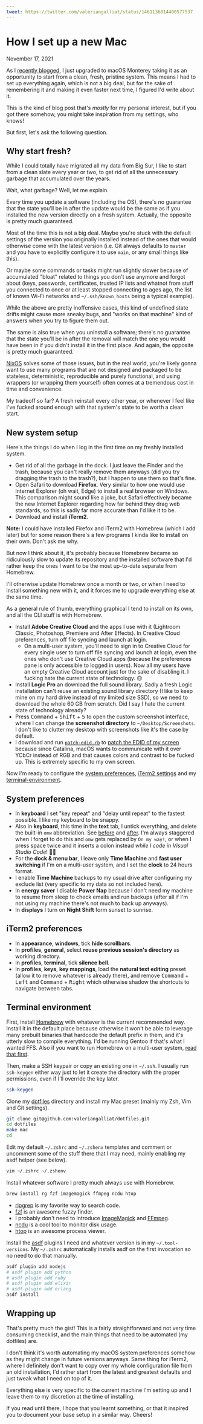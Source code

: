 ```yaml
---
tweet: https://twitter.com/valeriangalliat/status/1461136814400577537
---
```


# How I set up a new Mac
November 17, 2021

As I [recently blogged](yearly-hackintosh-upgrade-macos-monterey-with-opencore.html),
I just upgraded to macOS Monterey taking it as an opportunity to start
from a clean, fresh, pristine system. This means I had to set up
everything again, which is not a big deal, but for the sake of
remembering it and making it even faster next time, I figured I'd write
about it.

This is the kind of blog post that's *mostly* for my personal interest,
but if you got there somehow, you might take inspiration from my
settings, who knows!

But first, let's ask the following question.

## Why start fresh?

While I could totally have migrated all my data from Big Sur, I like
to start from a clean slate every year or two, to get rid of all the
unnecessary garbage that accumulated over the years.

Wait, what garbage? Well, let me explain.

Every time you update a software (including the OS), there's no
guarantee that the state you'll be in after the update would be the
same as if you installed the new version directly on a fresh system.
Actually, the opposite is pretty much guaranteed.

Most of the time this is not a big deal. Maybe you're stuck with the
default settings of the version you originally installed instead of
the ones that would otherwise come with the latest version (i.e. Git
always defaults to `master` and you have to explicitly configure it to
use `main`, or any small things like this).

Or maybe some commands or tasks might run slightly slower because of
accumulated "bloat" related to things you don't use anymore and forgot
about (keys, passwords, certificates, trusted IP lists and whatnot
from stuff you connected to once or at least stopped connecting to
ages ago, the list of known Wi-Fi networks and `~/.ssh/known_hosts`
being a typical example).

While the above are pretty inoffensive cases, this kind of undefined
state drifts might cause more sneaky bugs, and "works on that machine"
kind of answers when you try to figure them out.

The same is also true when you uninstall a software; there's no
guarantee that the state you'll be in after the removal will match the
one you would have been in if you didn't install it in the first place.
And again, the opposite is pretty much guaranteed.

[NixOS](https://nixos.org/) solves some of those issues, but in the real
world, you're likely gonna want to use many programs that are not
designed and packaged to be stateless, deterministic, reproducible and
purely functional, and using wrappers (or wrapping them yourself) often
comes at a tremendous cost in time and convenience.

My tradeoff so far? A fresh reinstall every other year, or whenever I
feel like I've fucked around enough with that system's state to be worth
a clean start.

## New system setup

Here's the things I do when I log in the first time on my freshly
installed system.

* Get rid of all the garbage in the dock. I just leave the Finder and
  the trash, because you can't really remove them anyways (did you try
  dragging the trash to the trash?), but I happen to use them so that's
  fine.
* Open Safari to download **Firefox**. Very similar to how one would use
  Internet Explorer (oh wait, Edge) to install a real browser on
  Windows. This comparison might sound like a joke, but Safari
  effectively became the new Internet Explorer regarding how far behind
  they drag web standards, so this is sadly far more accurate than I'd
  like it to be.
* Download and install **iTerm2**.

<div class="note">

**Note:** I could have installed Firefox and iTerm2 with Homebrew (which
I add later) but for some reason there's a few programs I kinda like to
install on their own. Don't ask me why.

But now I think about it, it's probably because Homebrew became so
ridiculously slow to update its repository and the installed software
that I'd rather keep the ones I want to be the most up-to-date separate
from Homebrew.

I'll otherwise update Homebrew once a month or two, or when I need to
install something new with it, and it forces me to upgrade everything
else at the same time.

As a general rule of thumb, everything graphical I tend to install on
its own, and all the CLI stuff is with Homebrew.

</div>

* Install **Adobe Creative Cloud** and the apps I use with it (Lightroom
  Classic, Photoshop, Premiere and After Effects). In Creative Cloud
  preferences, turn off file syncing and launch at login.
  * On a multi-user system, you'll need to sign in to Creative Cloud for
    every single user to turn off file syncing and launch at login, even
    the ones who don't use Creative Cloud apps (because the preferences
    pane is only accessible to logged in users). Now all my users have an
    empty Creative Cloud account just for the sake of disabling it. I
    fucking hate the current state of technology. 🙃
* Install **Logic Pro** an download the full sound library. Sadly a fresh
  Logic installation can't reuse an existing sound library directory (I
  like to keep mine on my hard drive instead of my limited size SSD), so
  we need to download the whole 60 GB from scratch. Did I say I
  hate the current state of technology already?
* Press <kbd>Command</kbd> + <kbd>Shift</kbd> + <kbd>5</kbd> to open the
  custom screenshot interface, where I can change the **screenshot
  directory** to `~/Desktop/Screenshots`. I don't like to clutter my
  desktop with screenshots like it's the case by default.
* I download and run [`patch-edid.rb`](https://gist.github.com/adaugherity/7435890)
  to [patch the EDID of my screen](https://www.codejam.info/2020/10/too-much-contrast-external-screen-macos-catalina.html)
  because since Catalina, macOS wants to communicate with it over YCbCr
  instead of RGB and that causes colors and contrast to be fucked up.
  This is extremely specific to my own screen.

Now I'm ready to configure the [system preferences](#system-preferences),
[iTerm2 settings](#iterm2-settings) and my [terminal-environment](#terminal-environment).

## System preferences

* In **keyboard** I set "key repeat" and "delay until repeat" to the
  fastest possible. I like my keyboard to be snappy.
* Also in **keyboard**, this time in the **text** tab, I untick
  everything, and delete the built-in `omw` abbreviation. See
  [before](../../img/2021/11/keyboard-before.png)
  and [after](../../img/2021/11/keyboard-after.png). I'm always
  staggered when I forget to do this and `omw` gets replaced by `On my
  way!`, or when I press space twice and it inserts a colon instead
  *while I code in Visual Studio Code*! 🤦‍♀️
* For the **dock & menu bar**, I leave only **Time Machine** and **fast
  user switching** if I'm on a multi-user system, and I set the
  **clock** to 24 hours format.
* I enable **Time Machine** backups to my usual drive after configuring
  my exclude list (very specific to my data so not included here).
* In **energy saver** I disable **Power Nap** because I don't need my
  machine to resume from sleep to check emails and run backups (after
  all if I'm not using my machine there's not much to back up anyways).
* In **displays** I turn on **Night Shift** form sunset to sunrise.

## iTerm2 preferences

* In **appearance**, **windows**, tick **hide scrollbars**.
* In **profiles**, **general**, select **reuse previous session's
  directory** as working directory.
* In **profiles**, **terminal**, tick **silence bell**.
* In **profiles**, **keys**, **key mappings**, load the **natural text
  editing** preset (allow it to remove whatever is already there), and
  remove <kbd>Command</kbd> + <kbd>Left</kbd> and <kbd>Command</kbd> +
  <kbd>Right</kbd> which otherwise shadow the shortcuts to navigate
  between tabs.

## Terminal environment

First, install [Homebrew](https://brew.sh/) with whatever is the current
recommended way. Install it in the default place because otherwise it
won't be able to leverage many prebuilt binaries that hardcode the
default prefix in them, and it's utterly slow to compile everything. I'd
be running Gentoo if that's what I wanted FFS. Also if you want to run
Homebrew on a multi-user system, [read that first](homebrew-multi-user.md).

Then, make a SSH keypair or copy an existing one in `~/.ssh`. I usually
run `ssh-keygen` either way just to let it create the directory with the
proper permissions, even if I'll override the key later.

```sh
ssh-keygen
```

Clone my [dotfiles](https://github.com/valeriangalliat/dotfiles)
directory and install my Mac preset (mainly my Zsh, Vim and Git
settings).

```sh
git clone git@github.com:valeriangalliat/dotfiles.git
cd dotfiles
make mac
cd
```

Edit my default `~/.zshrc` and `~/.zshenv` templates and comment or
uncomment some of the stuff there that I may need, mainly enabling my
asdf helper (see below).

```sh
vim ~/.zshrc ~/.zshenv
```

Install whatever software I pretty much always use with Homebrew.

```sh
brew install rg fzf imagemagick ffmpeg ncdu htop
```

* [ripgrep](https://github.com/BurntSushi/ripgrep)
  is my favorite way to search code.
* [fzf](https://github.com/junegunn/fzf) is an awesome fuzzy finder.
* I probably don't need to introduce [ImageMagick](https://imagemagick.org/)
  and [FFmpeg](https://www.ffmpeg.org/).
* [ncdu](https://dev.yorhel.nl/ncdu) is a cool tool to monitor disk usage.
* [htop](https://htop.dev/) is an awesome process viewer.

Install the [asdf](https://github.com/asdf-vm/asdf) plugins I need
and whatever version is in my `~/.tool-versions`. My `~/.zshrc`
automatically installs asdf on the first invocation so no need to do
that manually.

```sh
asdf plugin add nodejs
# asdf plugin add python
# asdf plugin add ruby
# asdf plugin add elixir
# asdf plugin add erlang
asdf install
```

## Wrapping up

That's pretty much the gist! This is a fairly straightforward and not
very time consuming checklist, and the main things that need to be
automated (my dotfiles) are.

I don't think it's worth automating my macOS system preferences somehow
as they might change in future versions anyways. Same thing for iTerm2,
where I definitely don't want to copy over my whole configuration file
from an old installation, I'd rather start from the latest and greatest
defaults and just tweak what I need on top of it.

Everything else is very specific to the current machine I'm setting up
and I leave them to my discretion at the time of installing.

If you read until there, I hope that you learnt something, or that it
inspired you to document your base setup in a similar way. Cheers!
